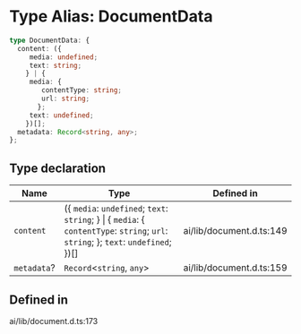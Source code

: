 # Type Alias: DocumentData

```ts
type DocumentData: {
  content: ({
     media: undefined;
     text: string;
    } | {
     media: {
        contentType: string;
        url: string;
       };
     text: undefined;
    })[];
  metadata: Record<string, any>;
};
```

## Type declaration

| Name | Type | Defined in |
| ------ | ------ | ------ |
| `content` | (\{ `media`: `undefined`; `text`: `string`; \} \| \{ `media`: \{ `contentType`: `string`; `url`: `string`; \}; `text`: `undefined`; \})[] | ai/lib/document.d.ts:149 |
| `metadata`? | `Record`\<`string`, `any`\> | ai/lib/document.d.ts:159 |

## Defined in

ai/lib/document.d.ts:173
